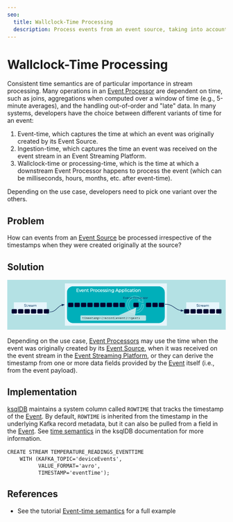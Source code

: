 ```yaml
---
seo:
  title: Wallclock-Time Processing
  description: Process events from an event source, taking into account different ways to handle timestamps, wallclock time, and processing time.
---
```


# Wallclock-Time Processing
Consistent time semantics are of particular importance in stream processing. Many operations in an [Event Processor](../event-processing/event-processor.md) are dependent on time, such as joins, aggregations when computed over a window of time (e.g., 5-minute averages), and the handling out-of-order and "late" data. In many systems, developers have the choice between different variants of time for an event:

1. Event-time, which captures the time at which an event was originally created by its Event Source.
2. Ingestion-time, which captures the time an event was received on the event stream in an Event Streaming Platform.
3. Wallclock-time or processing-time, which is the time at which a downstream Event Processor happens to process the event (which can be milliseconds, hours, months, etc. after event-time). 

Depending on the use case, developers need to pick one variant over the others.

## Problem
How can events from an [Event Source](../event-source/event-source.md) be processed irrespective of the timestamps when they were created originally at the source?

## Solution
![wallclock-time](../img/wallclock-time.png)

Depending on the use case, [Event Processors](../event-processing/event-processor.md) may use the time when the event was originally created by its [Event Source](../event-source/event-source.md), when it was received on the event stream in the [Event Streaming Platform](../event-stream/event-streaming-platform.md), or they can derive the timestamp from one or more data fields provided by the [Event](../event/event.md) itself (i.e., from the event payload).

## Implementation

[ksqlDB](https://ksqldb.io) maintains a system column called `ROWTIME` that tracks the timestamp of the [Event](../event/event.md). By default, `ROWTIME` is inherited from the timestamp in the underlying Kafka record metadata, but it can also be pulled from a field in the [Event](../event/event.md). See [time semantics](https://docs.ksqldb.io/en/latest/concepts/time-and-windows-in-ksqldb-queries/#time-semantics) in the ksqlDB documentation for more information.

```
CREATE STREAM TEMPERATURE_READINGS_EVENTTIME
    WITH (KAFKA_TOPIC='deviceEvents',
          VALUE_FORMAT='avro',
          TIMESTAMP='eventTime');
```

## References
* See the tutorial [Event-time semantics](https://kafka-tutorials.confluent.io/time-concepts/ksql.html) for a full example
